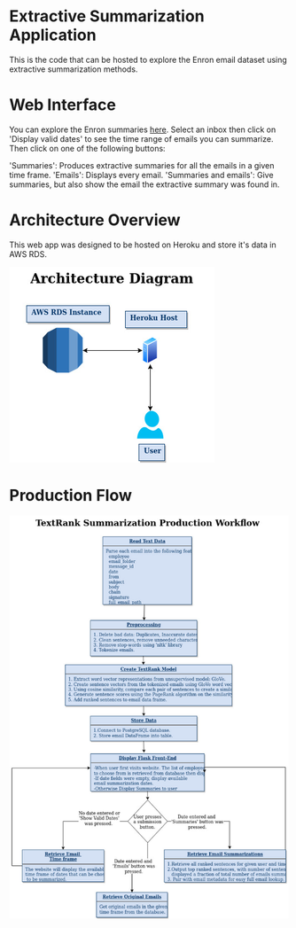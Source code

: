 # Extractive Summarization Application
This is the code that can be hosted to explore the Enron email dataset using extractive summarization methods. 

# Web Interface
You can explore the Enron summaries [here](http://enron-emails.herokuapp.com/). 
Select an inbox then click on 'Display valid dates' to see the time range of emails you can summarize. Then click on one of the following buttons:

'Summaries': Produces extractive summaries for all the emails in a given time frame. 
'Emails': Displays every email. 
'Summaries and emails': Give summaries, but also show the email the extractive summary was found in. 

# Architecture Overview 
This web app was designed to be hosted on Heroku and store it's data in AWS RDS. 

![Architecture Overview](https://github.com/dailykirt/email_summary_prod/blob/master/Documents/Architecture%20Diagram.jpg)

# Production Flow 
![Production Overview](https://github.com/dailykirt/email_summary_prod/blob/master/Documents/Text%20Summarizing%20Flow%20Chart.jpg)
